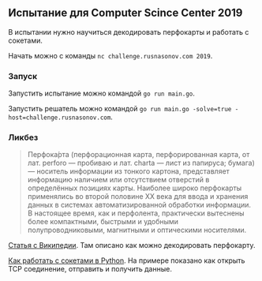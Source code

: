 ## Испытание для Computer Scince Center 2019

В испытании нужно научиться декодировать перфокарты и работать с сокетами.

Начать можно с команды `nc challenge.rusnasonov.com 2019`.

### Запуск

Запустить испытание можно командой `go run main.go`.

Запустить решатель можно командой `go run main.go -solve=true -host=challenge.rusnasonov.com`.

### Ликбез


> Перфока́рта (перфорационная карта, перфорированная карта, от лат. perforo — пробиваю и лат. charta — лист из папируса; бумага) — носитель информации из тонкого картона, представляет информацию наличием или отсутствием отверстий в определённых позициях карты. Наиболее широко перфокарты применялись во второй половине XX века для ввода и хранения данных в системах автоматизированной обработки информации. В настоящее время, как и перфолента, практически вытеснены более компактными, быстрыми и удобными полупроводниковыми, магнитными и оптическими носителями. 

[Статья с Википедии](https://en.wikipedia.org/wiki/Punched_card). Там описано как можно декодировать перфокарту.

[Как работать с сокетами в Python](https://docs.python.org/3/library/socket.html#example). На примере показано как открыть TCP соединение, отправить и получить данные.

